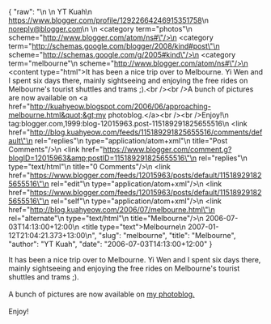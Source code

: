 {
  "raw": "<entry>\n  <author>\n    <name>YT Kuah</name>\n    <uri>https://www.blogger.com/profile/12922664246915351758</uri>\n    <email>noreply@blogger.com</email>\n  </author>\n  <category term=\"photos\"\n    scheme=\"http://www.blogger.com/atom/ns#\"/>\n  <category term=\"http://schemas.google.com/blogger/2008/kind#post\"\n    scheme=\"http://schemas.google.com/g/2005#kind\"/>\n  <category term=\"melbourne\"\n    scheme=\"http://www.blogger.com/atom/ns#\"/>\n  <content type=\"html\">It has been a nice trip over to Melbourne. Yi Wen and I spent six days there, mainly sightseeing and enjoying the free rides on Melbourne's tourist shuttles and trams ;).&lt;br /&gt;&lt;br /&gt;A bunch of pictures are now available on &lt;a href=&quot;http://kuahyeow.blogspot.com/2006/06/approaching-melbourne.html&quot;&gt;my photoblog.&lt;/a&gt;&lt;br /&gt;&lt;br /&gt;Enjoy!</content>\n  <id>tag:blogger.com,1999:blog-12015963.post-115189291825655516</id>\n  <link href=\"http://blog.kuahyeow.com/feeds/115189291825655516/comments/default\"\n    rel=\"replies\"\n    type=\"application/atom+xml\"\n    title=\"Post Comments\"/>\n  <link href=\"https://www.blogger.com/comment.g?blogID=12015963&amp;postID=115189291825655516\"\n    rel=\"replies\"\n    type=\"text/html\"\n    title=\"0 Comments\"/>\n  <link href=\"https://www.blogger.com/feeds/12015963/posts/default/115189291825655516\"\n    rel=\"edit\"\n    type=\"application/atom+xml\"/>\n  <link href=\"https://www.blogger.com/feeds/12015963/posts/default/115189291825655516\"\n    rel=\"self\"\n    type=\"application/atom+xml\"/>\n  <link href=\"http://blog.kuahyeow.com/2006/07/melbourne.html\"\n    rel=\"alternate\"\n    type=\"text/html\"\n    title=\"Melbourne\"/>\n  <published>2006-07-03T14:13:00+12:00</published>\n  <title type=\"text\">Melbourne</title>\n  <updated>2007-01-12T21:04:21.373+13:00</updated>\n</entry>",
  "slug": "melbourne",
  "title": "Melbourne",
  "author": "YT Kuah",
  "date": "2006-07-03T14:13:00+12:00"
}

It has been a nice trip over to Melbourne. Yi Wen and I spent six days there, mainly sightseeing and enjoying the free rides on Melbourne's tourist shuttles and trams ;).<br /><br />A bunch of pictures are now available on <a href="http://kuahyeow.blogspot.com/2006/06/approaching-melbourne.html">my photoblog.</a><br /><br />Enjoy!